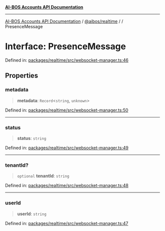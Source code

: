 [**AI-BOS Accounts API Documentation**](../../../README.md)

***

[AI-BOS Accounts API Documentation](../../../README.md) / [@aibos/realtime](../README.md) / [](../README.md) / PresenceMessage

# Interface: PresenceMessage

Defined in: [packages/realtime/src/websocket-manager.ts:46](https://github.com/pohlai88/accounts/blob/48103fb36d28b2b9bfb33472b6de2f719773cde9/packages/realtime/src/websocket-manager.ts#L46)

## Properties

### metadata

> **metadata**: `Record`\<`string`, `unknown`\>

Defined in: [packages/realtime/src/websocket-manager.ts:50](https://github.com/pohlai88/accounts/blob/48103fb36d28b2b9bfb33472b6de2f719773cde9/packages/realtime/src/websocket-manager.ts#L50)

***

### status

> **status**: `string`

Defined in: [packages/realtime/src/websocket-manager.ts:49](https://github.com/pohlai88/accounts/blob/48103fb36d28b2b9bfb33472b6de2f719773cde9/packages/realtime/src/websocket-manager.ts#L49)

***

### tenantId?

> `optional` **tenantId**: `string`

Defined in: [packages/realtime/src/websocket-manager.ts:48](https://github.com/pohlai88/accounts/blob/48103fb36d28b2b9bfb33472b6de2f719773cde9/packages/realtime/src/websocket-manager.ts#L48)

***

### userId

> **userId**: `string`

Defined in: [packages/realtime/src/websocket-manager.ts:47](https://github.com/pohlai88/accounts/blob/48103fb36d28b2b9bfb33472b6de2f719773cde9/packages/realtime/src/websocket-manager.ts#L47)
